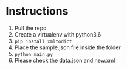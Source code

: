 # Instructions
1. Pull the repo. 
2. Create a virtualenv with python3.6 
3. `pip install xmltodict`
4. Place the sample.json file inside the folder
3. `python main.py`
6. Please check the data.json and new.xml
